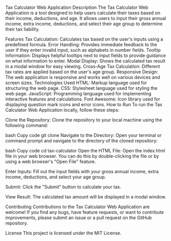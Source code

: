 Tax Calculator Web Application
Description
The Tax Calculator Web Application is a tool designed to help users calculate their taxes based on their income, deductions, and age. It allows users to input their gross annual income, extra income, deductions, and select their age group to determine their tax liability.

Features
Tax Calculation: Calculates tax based on the user's inputs using a predefined formula.
Error Handling: Provides immediate feedback to the user if they enter invalid input, such as alphabets in number fields.
Tooltip Information: Displays helpful tooltips next to input fields to provide guidance on what information to enter.
Modal Display: Shows the calculated tax result in a modal window for easy viewing.
Cross-Age Tax Calculation: Different tax rates are applied based on the user's age group.
Responsive Design: The web application is responsive and works well on various devices and screen sizes.
Technologies Used
HTML: Markup language used for structuring the web page.
CSS: Stylesheet language used for styling the web page.
JavaScript: Programming language used for implementing interactive features and calculations.
Font Awesome: Icon library used for displaying question mark icons and error icons.
How to Run
To run the Tax Calculator Web Application locally, follow these steps:

Clone the Repository: Clone the repository to your local machine using the following command:

bash
Copy code
git clone <repository-url>
Navigate to the Directory: Open your terminal or command prompt and navigate to the directory of the cloned repository:

bash
Copy code
cd tax-calculator
Open the HTML File: Open the index.html file in your web browser. You can do this by double-clicking the file or by using a web browser's "Open File" feature.

Enter Inputs: Fill out the input fields with your gross annual income, extra income, deductions, and select your age group.

Submit: Click the "Submit" button to calculate your tax.

View Result: The calculated tax amount will be displayed in a modal window.

Contributing
Contributions to the Tax Calculator Web Application are welcome! If you find any bugs, have feature requests, or want to contribute improvements, please submit an issue or a pull request on the GitHub repository.

License
This project is licensed under the MIT License.

